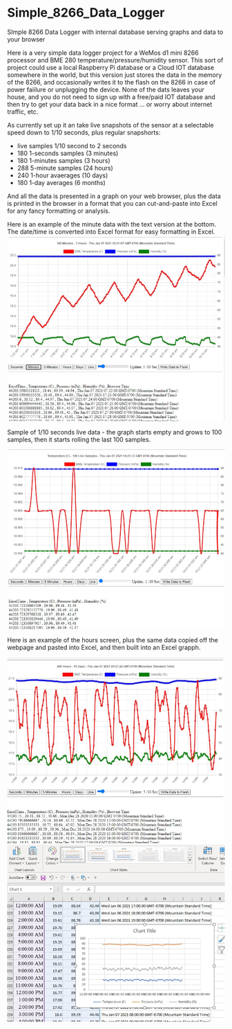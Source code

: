 # Simple_8266_Data_Logger
SImple 8266 Data Logger with internal database serving graphs and data to your browser

Here is a very simple data logger project for a WeMos d1 mini 8266 processor and BME 280 temperature/pressure/humidity sensor.
This sort of project could use a local Raspberry Pi database or a Cloud IOT database somewhere in the world, but this version just stores the data in the memory of the 8266, and occasionally writes it to the flash on the 8266 in case of power faiilure or unplugging the device.  None of the dats leaves your house, and you do not need to sign up with a free/paid IOT database and then try to get your data back in a nice format ... or worry about internet traffic, etc.

As currently set up it an take live snapshots of the sensor at a selectable speed down to 1/10 seconds, plus regular snapshorts:
- live samples 1/10 second to 2 seconds
- 180 1-seconds samples (3 minutes)
- 180 1-minutes samples (3 hours)
- 288 5-minute samples (24 hours)
- 240 1-hour avaerages (10 days)
- 180 1-day averages (6 months)

And all the data is presented in a graph on your web browser, plus the data is printed in the browser in a format that you can cut-and-paste into Excel for any fancy formatting or analysis.

Here is an example of the minute data with the text version at the bottom.  The date/time is converted into Excel format for easy formatting in Excel.
<img src="./minutes.jpg">

Sample of 1/10 seconds live data - the graph starts empty and grows to 100 samples, then it starts rolling the last 100 samples.

<img src="./live.jpg">

Here is an example of the hours screen, plus the same data copied off the webpage and pasted into Excel, and then built into an Excel grapph.

<img src="./hours.jpg">


<img src="./excel.jpg">
